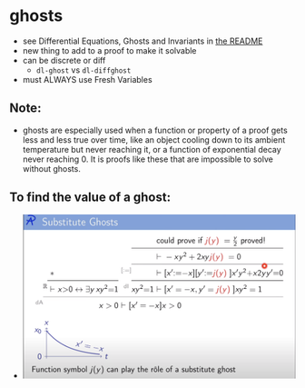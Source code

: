 ghosts
======
- see Differential Equations, Ghosts and Invariants in [the README](../README.md)
- new thing to add to a proof to make it solvable
- can be discrete or diff
	- `dl-ghost` vs `dl-diffghost`
- must ALWAYS use Fresh Variables
## Note:
- ghosts are especially used when a function or property of a proof gets less and less true over time, like an object cooling down to its ambient temperature but never reaching it, or a function of exponential decay never reaching 0. It is proofs like these that are impossible to solve without ghosts.
## To find the value of a ghost:
- ![image.png](../assets/image_1689099929253_0.png)
